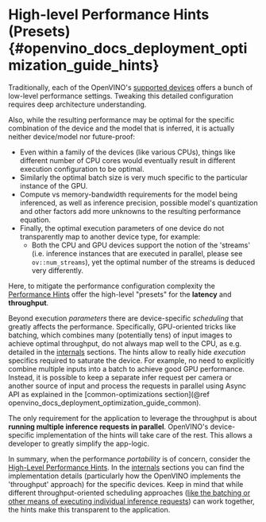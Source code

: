 # High-level Performance Hints (Presets) {#openvino_docs_deployment_optimization_guide_hints}

Traditionally, each of the OpenVINO's [supported devices](../OV_Runtime_UG/supported_plugins/Supported_Devices.md) offers a bunch of low-level performance settings. 
Tweaking this detailed configuration requires deep architecture understanding.

Also, while the resulting performance may be optimal for the specific combination of the device and the model that is inferred, it is actually neither device/model nor future-proof:
- Even within a family of the devices (like various CPUs), things like different number of CPU cores would eventually result in different execution configuration to be optimal.
- Similarly the optimal batch size is very much specific to the particular instance of the GPU.
- Compute vs memory-bandwidth requirements for the model being inferenced, as well as inference precision, possible model's quantization and other factors add more unknowns to the resulting performance equation.
- Finally, the optimal execution parameters of one device do not transparently map to another device type, for example:
    - Both the CPU and GPU devices support the notion of the 'streams' (i.e. inference instances that are executed in parallel, please see `ov::num_streams`), yet the optimal number of the streams is deduced very differently.
 
Here, to mitigate the performance configuration complexity the [Performance Hints](../OV_Runtime_UG/performance_hints.md) offer the high-level "presets" for the **latency** and **throughput**.

Beyond execution _parameters_ there are device-specific _scheduling_ that greatly affects the performance. 
Specifically, GPU-oriented tricks like batching, which combines many (potentially tens) of input images to achieve optimal throughput, do not always map well to the CPU, as e.g. detailed in the [internals](dldt_deployment_optimization_internals.md) sections.
The hints allow to really hide _execution_ specifics required to saturate the device. For example, no need to explicitly combine multiple inputs into a batch to achieve good GPU performance.
Instead, it is possible to keep a separate infer request per camera or another source of input and process the requests in parallel using Async API as explained in the [common-optimizations section](@ref openvino_docs_deployment_optimization_guide_common).

The only requirement for the application to leverage the throughput is about **running multiple inference requests in parallel**.
OpenVINO's device-specific implementation of the hints will take care of the rest. This allows a developer to greatly simplify the app-logic.

In summary, when the performance _portability_ is of concern, consider the [High-Level Performance Hints](../OV_Runtime_UG/performance_hints.md). 
In the [internals](dldt_deployment_optimization_internals.md) sections you can find the implementation details (particularly how the OpenVINO implements the 'throughput' approach) for the specific devices. 
Keep in mind that while different throughput-oriented scheduling approaches ([like the batching or other means of executing individual inference requests](./dldt_deployment_optimization_tput.md)) can work together, the hints make this transparent to the application.